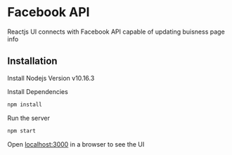 # Facebook API

Reactjs UI connects with Facebook API capable of updating buisness page info

## Installation

Install Nodejs Version v10.16.3  

Install Dependencies

```bash
npm install
```

Run the server

```bash
npm start
```
Open  [localhost:3000](http://localhost:8000/)  in a browser to see the UI

